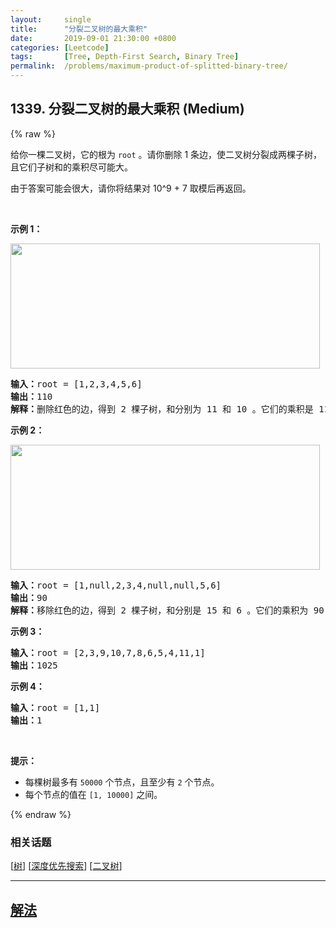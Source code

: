 ```yaml
---
layout:     single
title:      "分裂二叉树的最大乘积"
date:       2019-09-01 21:30:00 +0800
categories: [Leetcode]
tags:       [Tree, Depth-First Search, Binary Tree]
permalink:  /problems/maximum-product-of-splitted-binary-tree/
---
```


## 1339. 分裂二叉树的最大乘积 (Medium)

{% raw %}

<p>给你一棵二叉树，它的根为&nbsp;<code>root</code> 。请你删除 1 条边，使二叉树分裂成两棵子树，且它们子树和的乘积尽可能大。</p>

<p>由于答案可能会很大，请你将结果对 10^9 + 7 取模后再返回。</p>

<p>&nbsp;</p>

<p><strong>示例 1：</strong></p>

<p><strong><img alt="" src="https://assets.leetcode-cn.com/aliyun-lc-upload/uploads/2020/02/02/sample_1_1699.png" style="height: 200px; width: 495px;"></strong></p>

<pre><strong>输入：</strong>root = [1,2,3,4,5,6]
<strong>输出：</strong>110
<strong>解释：</strong>删除红色的边，得到 2 棵子树，和分别为 11 和 10 。它们的乘积是 110 （11*10）
</pre>

<p><strong>示例 2：</strong></p>

<p><img alt="" src="https://assets.leetcode-cn.com/aliyun-lc-upload/uploads/2020/02/02/sample_2_1699.png" style="height: 200px; width: 495px;"></p>

<pre><strong>输入：</strong>root = [1,null,2,3,4,null,null,5,6]
<strong>输出：</strong>90
<strong>解释：</strong>移除红色的边，得到 2 棵子树，和分别是 15 和 6 。它们的乘积为 90 （15*6）
</pre>

<p><strong>示例 3：</strong></p>

<pre><strong>输入：</strong>root = [2,3,9,10,7,8,6,5,4,11,1]
<strong>输出：</strong>1025
</pre>

<p><strong>示例 4：</strong></p>

<pre><strong>输入：</strong>root = [1,1]
<strong>输出：</strong>1
</pre>

<p>&nbsp;</p>

<p><strong>提示：</strong></p>

<ul>
	<li>每棵树最多有&nbsp;<code>50000</code>&nbsp;个节点，且至少有&nbsp;<code>2</code>&nbsp;个节点。</li>
	<li>每个节点的值在&nbsp;<code>[1, 10000]</code>&nbsp;之间。</li>
</ul>

{% endraw %}

### 相关话题
  [[树](https://github.com/awesee/leetcode/tree/main/tag/tree/README.md)]
  [[深度优先搜索](https://github.com/awesee/leetcode/tree/main/tag/depth-first-search/README.md)]
  [[二叉树](https://github.com/awesee/leetcode/tree/main/tag/binary-tree/README.md)]

---

## [解法](https://github.com/awesee/leetcode/tree/main/problems/maximum-product-of-splitted-binary-tree)
